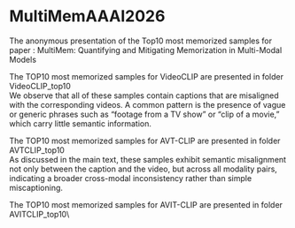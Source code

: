 # MultiMemAAAI2026
The anonymous presentation of the Top10 most memorized samples for paper : MultiMem: Quantifying and Mitigating Memorization in Multi-Modal Models


The TOP10 most memorized samples for VideoCLIP are presented in folder VideoCLIP_top10\
We observe that all of these samples contain captions that are misaligned with the corresponding videos. A common pattern is the presence of vague or generic phrases such as “footage from a TV show” or “clip of a movie,” which carry little semantic information.


The TOP10 most memorized samples for AVT-CLIP are presented in folder AVTCLIP_top10\
As discussed in the main text, these samples exhibit semantic misalignment not only between the caption and the video, but across all modality pairs, indicating a broader cross-modal inconsistency rather than simple miscaptioning.


The TOP10 most memorized samples for AVIT-CLIP are presented in folder AVITCLIP_top10\
